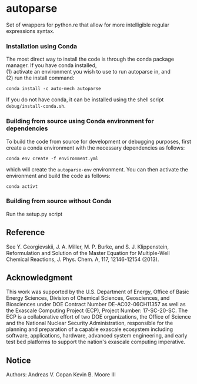 # autoparse

Set of wrappers for python.re that allow for more intelligible regular expressions syntax.

### Installation using Conda

The most direct way to install the code is through the conda package manager.
If you have conda installed,  
(1) activate an environment you wish to use to run autoparse in, and  
(2) run the install command:
```
conda install -c auto-mech autoparse
```
If you do not have conda, it can be installed using the shell script
`debug/install-conda.sh`.

### Building from source using Conda environment for dependencies

To build the code from source for development or debugging purposes, first
create a conda environment with the necessary dependencies as follows:
```
conda env create -f environment.yml
```
which will create the `autoparse-env` environment.
You can then activate the environment and build the code as follows:
```
conda activt
```

### Building from source without Conda

Run the setup.py script

## Reference

See Y. Georgievskii, J. A. Miller, M. P. Burke, and S. J. Klippenstein,
Reformulation and Solution of the Master Equation for Multiple-Well Chemical
Reactions, J. Phys. Chem. A, 117, 12146-12154 (2013).

## Acknowledgment

This work was supported by the U.S. Department of Energy, Office of Basic Energy
Sciences, Division of Chemical Sciences, Geosciences, and Biosciences under DOE
Contract Number DE-AC02-06CH11357 as well as the Exascale Computing Project
(ECP), Project Number: 17-SC-20-SC.  The ECP is a collaborative effort of two
DOE organizations, the Office of Science and the National Nuclear Security
Administration, responsible for the planning and preparation of a capable
exascale ecosystem including software, applications, hardware, advanced system
engineering, and early test bed platforms to support the nation's exascale
computing imperative. 

## Notice

Authors:
Andreas V. Copan
Kevin B. Moore III
